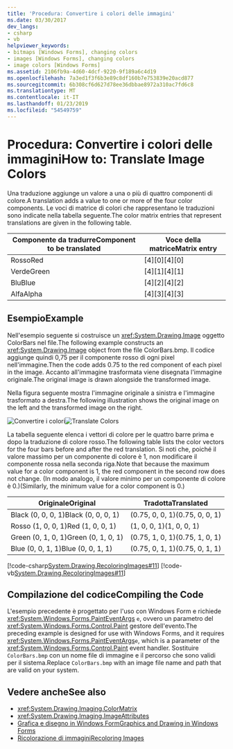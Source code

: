 ```yaml
---
title: 'Procedura: Convertire i colori delle immagini'
ms.date: 03/30/2017
dev_langs:
- csharp
- vb
helpviewer_keywords:
- bitmaps [Windows Forms], changing colors
- images [Windows Forms], changing colors
- image colors [Windows Forms]
ms.assetid: 2106fb9a-4d60-4dcf-9220-9f189a6c4d19
ms.openlocfilehash: 7a3ed1f3f6b3e89c8df160b7e753839e20acd877
ms.sourcegitcommit: 6b308cf6d627d78ee36dbbae8972a310ac7fd6c8
ms.translationtype: MT
ms.contentlocale: it-IT
ms.lasthandoff: 01/23/2019
ms.locfileid: "54549759"
---
```

# <a name="how-to-translate-image-colors"></a><span data-ttu-id="4a425-102">Procedura: Convertire i colori delle immagini</span><span class="sxs-lookup"><span data-stu-id="4a425-102">How to: Translate Image Colors</span></span>
<span data-ttu-id="4a425-103">Una traduzione aggiunge un valore a una o più di quattro componenti di colore.</span><span class="sxs-lookup"><span data-stu-id="4a425-103">A translation adds a value to one or more of the four color components.</span></span> <span data-ttu-id="4a425-104">Le voci di matrice di colori che rappresentano le traduzioni sono indicate nella tabella seguente.</span><span class="sxs-lookup"><span data-stu-id="4a425-104">The color matrix entries that represent translations are given in the following table.</span></span>  
  
|<span data-ttu-id="4a425-105">Componente da tradurre</span><span class="sxs-lookup"><span data-stu-id="4a425-105">Component to be translated</span></span>|<span data-ttu-id="4a425-106">Voce della matrice</span><span class="sxs-lookup"><span data-stu-id="4a425-106">Matrix entry</span></span>|  
|--------------------------------|------------------|  
|<span data-ttu-id="4a425-107">Rosso</span><span class="sxs-lookup"><span data-stu-id="4a425-107">Red</span></span>|<span data-ttu-id="4a425-108">[4][0]</span><span class="sxs-lookup"><span data-stu-id="4a425-108">[4][0]</span></span>|  
|<span data-ttu-id="4a425-109">Verde</span><span class="sxs-lookup"><span data-stu-id="4a425-109">Green</span></span>|<span data-ttu-id="4a425-110">[4][1]</span><span class="sxs-lookup"><span data-stu-id="4a425-110">[4][1]</span></span>|  
|<span data-ttu-id="4a425-111">Blu</span><span class="sxs-lookup"><span data-stu-id="4a425-111">Blue</span></span>|<span data-ttu-id="4a425-112">[4][2]</span><span class="sxs-lookup"><span data-stu-id="4a425-112">[4][2]</span></span>|  
|<span data-ttu-id="4a425-113">Alfa</span><span class="sxs-lookup"><span data-stu-id="4a425-113">Alpha</span></span>|<span data-ttu-id="4a425-114">[4][3]</span><span class="sxs-lookup"><span data-stu-id="4a425-114">[4][3]</span></span>|  
  
## <a name="example"></a><span data-ttu-id="4a425-115">Esempio</span><span class="sxs-lookup"><span data-stu-id="4a425-115">Example</span></span>  
 <span data-ttu-id="4a425-116">Nell'esempio seguente si costruisce un <xref:System.Drawing.Image> oggetto ColorBars nel file.</span><span class="sxs-lookup"><span data-stu-id="4a425-116">The following example constructs an <xref:System.Drawing.Image> object from the file ColorBars.bmp.</span></span> <span data-ttu-id="4a425-117">Il codice aggiunge quindi 0,75 per il componente rosso di ogni pixel nell'immagine.</span><span class="sxs-lookup"><span data-stu-id="4a425-117">Then the code adds 0.75 to the red component of each pixel in the image.</span></span> <span data-ttu-id="4a425-118">Accanto all'immagine trasformata viene disegnata l'immagine originale.</span><span class="sxs-lookup"><span data-stu-id="4a425-118">The original image is drawn alongside the transformed image.</span></span>  
  
 <span data-ttu-id="4a425-119">Nella figura seguente mostra l'immagine originale a sinistra e l'immagine trasformato a destra.</span><span class="sxs-lookup"><span data-stu-id="4a425-119">The following illustration shows the original image on the left and the transformed image on the right.</span></span>  
  
 <span data-ttu-id="4a425-120">![Convertire i colori](../../../../docs/framework/winforms/advanced/media/colortrans2.png "colortrans2")</span><span class="sxs-lookup"><span data-stu-id="4a425-120">![Translate Colors](../../../../docs/framework/winforms/advanced/media/colortrans2.png "colortrans2")</span></span>  
  
 <span data-ttu-id="4a425-121">La tabella seguente elenca i vettori di colore per le quattro barre prima e dopo la traduzione di colore rosso.</span><span class="sxs-lookup"><span data-stu-id="4a425-121">The following table lists the color vectors for the four bars before and after the red translation.</span></span> <span data-ttu-id="4a425-122">Si noti che, poiché il valore massimo per un componente di colore è 1, non modificare il componente rossa nella seconda riga.</span><span class="sxs-lookup"><span data-stu-id="4a425-122">Note that because the maximum value for a color component is 1, the red component in the second row does not change.</span></span> <span data-ttu-id="4a425-123">(In modo analogo, il valore minimo per un componente di colore è 0.)</span><span class="sxs-lookup"><span data-stu-id="4a425-123">(Similarly, the minimum value for a color component is 0.)</span></span>  
  
|<span data-ttu-id="4a425-124">Originale</span><span class="sxs-lookup"><span data-stu-id="4a425-124">Original</span></span>|<span data-ttu-id="4a425-125">Tradotta</span><span class="sxs-lookup"><span data-stu-id="4a425-125">Translated</span></span>|  
|--------------|----------------|  
|<span data-ttu-id="4a425-126">Black (0, 0, 0, 1)</span><span class="sxs-lookup"><span data-stu-id="4a425-126">Black (0, 0, 0, 1)</span></span>|<span data-ttu-id="4a425-127">(0.75, 0, 0, 1)</span><span class="sxs-lookup"><span data-stu-id="4a425-127">(0.75, 0, 0, 1)</span></span>|  
|<span data-ttu-id="4a425-128">Rosso (1, 0, 0, 1)</span><span class="sxs-lookup"><span data-stu-id="4a425-128">Red (1, 0, 0, 1)</span></span>|<span data-ttu-id="4a425-129">(1, 0, 0, 1)</span><span class="sxs-lookup"><span data-stu-id="4a425-129">(1, 0, 0, 1)</span></span>|  
|<span data-ttu-id="4a425-130">Green (0, 1, 0, 1)</span><span class="sxs-lookup"><span data-stu-id="4a425-130">Green (0, 1, 0, 1)</span></span>|<span data-ttu-id="4a425-131">(0.75, 1, 0, 1)</span><span class="sxs-lookup"><span data-stu-id="4a425-131">(0.75, 1, 0, 1)</span></span>|  
|<span data-ttu-id="4a425-132">Blue (0, 0, 1, 1)</span><span class="sxs-lookup"><span data-stu-id="4a425-132">Blue (0, 0, 1, 1)</span></span>|<span data-ttu-id="4a425-133">(0.75, 0, 1, 1)</span><span class="sxs-lookup"><span data-stu-id="4a425-133">(0.75, 0, 1, 1)</span></span>|  
  
 [!code-csharp[System.Drawing.RecoloringImages#11](../../../../samples/snippets/csharp/VS_Snippets_Winforms/System.Drawing.RecoloringImages/CS/Class1.cs#11)]
 [!code-vb[System.Drawing.RecoloringImages#11](../../../../samples/snippets/visualbasic/VS_Snippets_Winforms/System.Drawing.RecoloringImages/VB/Class1.vb#11)]  
  
## <a name="compiling-the-code"></a><span data-ttu-id="4a425-134">Compilazione del codice</span><span class="sxs-lookup"><span data-stu-id="4a425-134">Compiling the Code</span></span>  
 <span data-ttu-id="4a425-135">L'esempio precedente è progettato per l'uso con Windows Form e richiede <xref:System.Windows.Forms.PaintEventArgs> `e`, ovvero un parametro del <xref:System.Windows.Forms.Control.Paint> gestore dell'evento.</span><span class="sxs-lookup"><span data-stu-id="4a425-135">The preceding example is designed for use with Windows Forms, and it requires <xref:System.Windows.Forms.PaintEventArgs>`e`, which is a parameter of the <xref:System.Windows.Forms.Control.Paint> event handler.</span></span> <span data-ttu-id="4a425-136">Sostituire `ColorBars.bmp` con un nome file di immagine e il percorso che sono validi per il sistema.</span><span class="sxs-lookup"><span data-stu-id="4a425-136">Replace `ColorBars.bmp` with an image file name and path that are valid on your system.</span></span>  
  
## <a name="see-also"></a><span data-ttu-id="4a425-137">Vedere anche</span><span class="sxs-lookup"><span data-stu-id="4a425-137">See also</span></span>
- <xref:System.Drawing.Imaging.ColorMatrix>
- <xref:System.Drawing.Imaging.ImageAttributes>
- [<span data-ttu-id="4a425-138">Grafica e disegno in Windows Form</span><span class="sxs-lookup"><span data-stu-id="4a425-138">Graphics and Drawing in Windows Forms</span></span>](../../../../docs/framework/winforms/advanced/graphics-and-drawing-in-windows-forms.md)
- [<span data-ttu-id="4a425-139">Ricolorazione di immagini</span><span class="sxs-lookup"><span data-stu-id="4a425-139">Recoloring Images</span></span>](../../../../docs/framework/winforms/advanced/recoloring-images.md)

